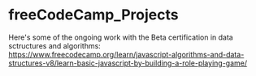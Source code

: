 # freeCodeCamp_Projects

Here's some of the ongoing work with the Beta certification in data sctructures and algorithms:
https://www.freecodecamp.org/learn/javascript-algorithms-and-data-structures-v8/learn-basic-javascript-by-building-a-role-playing-game/
